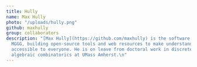 ```yaml
---
title: Hully
name: Max Hully
photo: "/uploads/hully.png"
github: maxhully
group: collaborators
description: "[Max Hully](https://github.com/maxhully) is the software developer for
  MGGG, building open-source tools and web resources to make understanding redistricting
  accessible to everyone. He is on leave from doctoral work in discrete geometry and
  algebraic combinatorics at UMass Amherst.\n"
---
```


